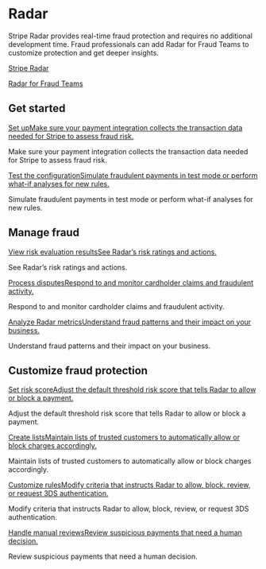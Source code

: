 # Radar

Stripe Radar provides real-time fraud protection and requires no additional development time. Fraud professionals can add Radar for Fraud Teams to customize protection and get deeper insights.

[Stripe Radar](https://stripe.com/radar)

[Radar for Fraud Teams](https://stripe.com/radar/fraud-teams)

## Get started

[Set upMake sure your payment integration collects the transaction data needed for Stripe to assess fraud risk.](/radar/integration)

Make sure your payment integration collects the transaction data needed for Stripe to assess fraud risk.

[Test the configurationSimulate fraudulent payments in test mode or perform what-if analyses for new rules.](/radar/testing)

Simulate fraudulent payments in test mode or perform what-if analyses for new rules.

## Manage fraud

[View risk evaluation resultsSee Radar’s risk ratings and actions.](/radar/risk-evaluation)

See Radar’s risk ratings and actions.

[Process disputesRespond to and monitor cardholder claims and fraudulent activity.](/disputes/responding)

Respond to and monitor cardholder claims and fraudulent activity.

[Analyze Radar metricsUnderstand fraud patterns and their impact on your business.](/radar/analytics)

Understand fraud patterns and their impact on your business.

## Customize fraud protection

[Set risk scoreAdjust the default threshold risk score that tells Radar to allow or block a payment.](/radar/risk-settings)

Adjust the default threshold risk score that tells Radar to allow or block a payment.

[Create listsMaintain lists of trusted customers to automatically allow or block charges accordingly.](/radar/lists)

Maintain lists of trusted customers to automatically allow or block charges accordingly.

[Customize rulesModify criteria that instructs Radar to allow, block, review, or request 3DS authentication.](/radar/rules)

Modify criteria that instructs Radar to allow, block, review, or request 3DS authentication.

[Handle manual reviewsReview suspicious payments that need a human decision.](/radar/reviews)

Review suspicious payments that need a human decision.

